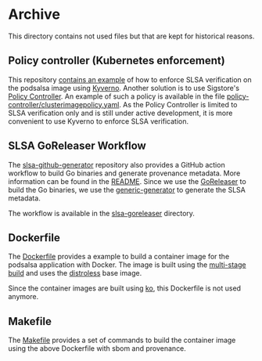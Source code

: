 # Archive

This directory contains not used files but that are kept for historical reasons.

## Policy controller (Kubernetes enforcement)

This repository [contains an example](../kubernetes/README.md) of how to enforce SLSA verification on the podsalsa image using [Kyverno](https://kyverno.io/).
Another solution is to use Sigstore's [Policy Controller](https://docs.sigstore.dev/policy-controller/overview/). An example of such a policy is available in the file [policy-controller/clusterimagepolicy.yaml](policy-controller/clusterimagepolicy.yaml). As the Policy Controller is limited to SLSA verification only and is still under active development, it is more convenient to use Kyverno to enforce SLSA verification.

## SLSA GoReleaser Workflow

The [slsa-github-generator](https://github.com/slsa-framework/slsa-github-generator) repository also provides a GitHub action workflow to build Go binaries and generate provenance metadata. More information can be found in the [README](https://github.com/slsa-framework/slsa-github-generator/blob/main/internal/builders/go/README.md).
Since we use the [GoReleaser](https://goreleaser.com/) to build the Go binaries, we use the [generic-generator](https://github.com/slsa-framework/slsa-github-generator/tree/main/internal/builders/generic/README.md) to generate the SLSA metadata.

The workflow is available in the [slsa-goreleaser](./slsa-goreleaser/) directory.

## Dockerfile

The [Dockerfile](./Dockerfile) provides a example to build a container image for the podsalsa application with Docker. The image is built using the [multi-stage build](https://docs.docker.com/develop/develop-images/multistage-build/) and uses the [distroless](https://github.com/GoogleContainerTools/distroless) base image.

Since the container images are built using [ko](https://github.com/ko-build/ko), this Dockerfile is not used anymore.

## Makefile

The [Makefile](./Makefile) provides a set of commands to build the container image using the above Dockerfile with sbom and provenance.
